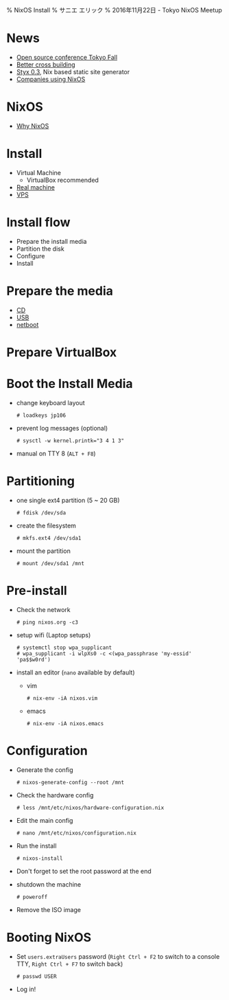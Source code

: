 % NixOS Install
% サニエ エリック
% 2016年11月22日 - Tokyo NixOS Meetup


# News

- [Open source conference Tokyo Fall](http://www.ospn.jp/press/20161114osc2016-tokyofall-report.html)
- [Better cross building](https://github.com/shlevy/cowsay-haskell)
- [Styx 0.3](https://styx-static.github.io/styx-site/), Nix based static site generator
- [Companies using NixOS](https://www.reddit.com/r/NixOS/comments/5dz8fp/list_of_companies_using_nixos/)


# NixOS

- [Why NixOS](http://nixos.org/nixos/about.html)


# Install

- Virtual Machine
    - VirtualBox recommended
- [Real machine](https://github.com/Tokyo-NixOS/Tokyo-NixOS-Meetup-Wiki/wiki/install)
- [VPS](https://github.com/Tokyo-NixOS/Tokyo-NixOS-Meetup-Wiki/wiki/vultr)


# Install flow

- Prepare the install media
- Partition the disk
- Configure
- Install


# Prepare the media

- [CD](http://nixos.org/nixos/download.html)
- [USB](http://nixos.org/nixos/manual/index.html#sec-booting-from-usb)
- [netboot](http://nixos.org/nixos/manual/index.html#sec-booting-from-usb)


# Prepare VirtualBox


# Boot the Install Media

- change keyboard layout

    ```
    # loadkeys jp106
    ```

- prevent log messages (optional)

    ```
    # sysctl -w kernel.printk="3 4 1 3"
    ```

- manual on TTY 8 (`ALT + F8`)


# Partitioning

- one single ext4 partition (5 ~ 20 GB)

    ```
    # fdisk /dev/sda
    ```

- create the filesystem

    ```
    # mkfs.ext4 /dev/sda1
    ```

- mount the partition

    ```
    # mount /dev/sda1 /mnt
    ```

# Pre-install

- Check the network

    ```
    # ping nixos.org -c3
    ```

- setup wifi (Laptop setups)

    ```
    # systemctl stop wpa_supplicant
    # wpa_supplicant -i wlpXs0 -c <(wpa_passphrase 'my-essid' 'pa$$w0rd')
    ```

- install an editor (`nano` available by default)

    - vim

        ```
        # nix-env -iA nixos.vim
        ```

    - emacs

        ```
        # nix-env -iA nixos.emacs
        ```

# Configuration


- Generate the config

    ```
    # nixos-generate-config --root /mnt
    ```

- Check the hardware config

    ```
    # less /mnt/etc/nixos/hardware-configuration.nix
    ```

- Edit the main config

    ```
    # nano /mnt/etc/nixos/configuration.nix
    ```

- Run the install


    ```
    # nixos-install
    ```

- Don't forget to set the root password at the end

- shutdown the machine


    ```
    # poweroff
    ```

- Remove the ISO image


# Booting NixOS


- Set `users.extraUsers` password (`Right Ctrl + F2` to switch to a console TTY, `Right Ctrl + F7` to switch back)

    ```
    # passwd USER
    ```

- Log in!


